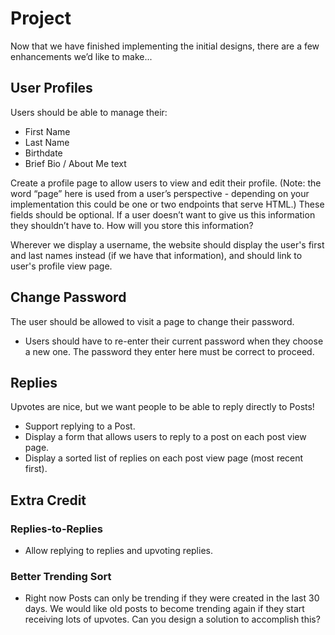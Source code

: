 # Project

Now that we have finished implementing the initial designs, there are a few enhancements we’d like to make...

## User Profiles

Users should be able to manage their:

- First Name
- Last Name
- Birthdate
- Brief Bio / About Me text

Create a profile page to allow users to view and edit their profile. (Note: the word “page” here is used from a user’s perspective - depending on your implementation this could be one or two endpoints that serve HTML.) These fields should be optional. If a user doesn’t want to give us this information they shouldn’t have to. How will you store this information?

Wherever we display a username, the website should display the user's first and last names instead (if we have that information), and should link to user's profile view page.

## Change Password

The user should be allowed to visit a page to change their password.

- Users should have to re-enter their current password when they choose a new one. The password they enter here must be correct to proceed.

## Replies

Upvotes are nice, but we want people to be able to reply directly to Posts!

- Support replying to a Post.
- Display a form that allows users to reply to a post on each post view page.
- Display a sorted list of replies on each post view page (most recent first).

## Extra Credit

### Replies-to-Replies

- Allow replying to replies and upvoting replies.

### Better Trending Sort

- Right now Posts can only be trending if they were created in the last 30 days. We would like old posts to become trending again if they start receiving lots of upvotes. Can you design a solution to accomplish this?
